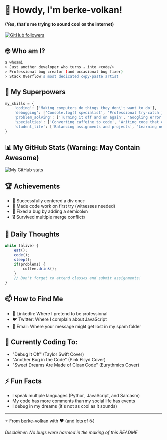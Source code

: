
# 👋 Howdy, I'm berke-volkan! 
#### (Yes, that's me trying to sound cool on the internet)

[![GitHub followers](https://img.shields.io/github/followers/berke-volkan?label=Follow&style=social)](https://github.com/berke-volkan)

## 🤓 Who am I?
```bash
$ whoami
> Just another developer who turns ☕ into <code/>
> Professional bug creator (and occasional bug fixer)
> Stack Overflow's most dedicated copy-paste artist

```

## 🚀 My Superpowers
```python
my_skills = {
    'coding': ['Making computers do things they don\'t want to do'],
    'debugging': ['Console.log() specialist', 'Professional try-catch juggler'],
    'problem_solving': ['Turning it off and on again', 'Googling error messages like a pro'],
    'specialties': ['Converting caffeine to code', 'Writing code that only I understand'],
    'student_life': ['Balancing assignments and projects', 'Learning new tech spells']
}
```


## 📊 My GitHub Stats (Warning: May Contain Awesome)
![My GitHub stats](https://github-readme-stats.vercel.app/api?username=berke-volkan&show_icons=true&theme=radical)

## 🏆 Achievements
- 🥇 Successfully centered a div once
- 🥈 Made code work on first try (witnesses needed)
- 🥉 Fixed a bug by adding a semicolon
- 🎖️ Survived multiple merge conflicts

## 💭 Daily Thoughts
```javascript
while (alive) {
    eat();
    code();
    sleep();
    if(problems) {
        coffee.drink();
    }
    // Don't forget to attend classes and submit assignments!
}
```

## 📫 How to Find Me
- 💼 LinkedIn: Where I pretend to be professional
- 🐦 Twitter: Where I complain about JavaScript
- 📧 Email: Where your message might get lost in my spam folder

## 🎵 Currently Coding To:
- "Debug It Off" (Taylor Swift Cover)
- "Another Bug in the Code" (Pink Floyd Cover)
- "Sweet Dreams Are Made of Clean Code" (Eurythmics Cover)

## ⚡ Fun Facts
- I speak multiple languages (Python, JavaScript, and Sarcasm)
- My code has more comments than my social life has events
- I debug in my dreams (it's not as cool as it sounds)

---
⭐️ From [berke-volkan](https://github.com/berke-volkan) with ❤️ (and lots of ☕)

*Disclaimer: No bugs were harmed in the making of this README*
